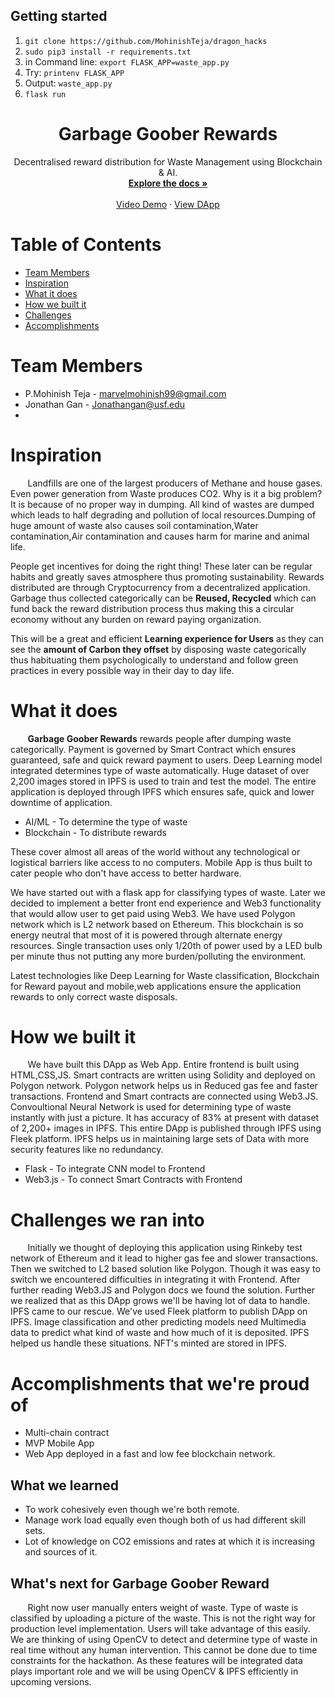 
## Getting started

1.  `git clone https://github.com/MohinishTeja/dragon_hacks`
2.  `sudo pip3 install -r requirements.txt`
3.  in Command line: `export FLASK_APP=waste_app.py`
4.  Try: `printenv FLASK_APP`
5.  Output: `waste_app.py`
6. `flask run`



<p align="center">


  <h1 align="center">Garbage Goober Rewards</h1>

  <p align="center">
    Decentralised reward distribution for Waste Management using Blockchain & AI.
    <br />
    <a href="https://github.com/MohinishTeja/dragon_hacks"><strong>Explore the docs »</strong></a>
    <br />
    <br />
    <a href="https://youtu.be/-6vDBPJc1Tk">Video Demo</a>
    ·
    <a href="garbagegoober.tech">View DApp</a>
  </p>
</p>

# Table of Contents
* [Team Members](#team-members)
* [Inspiration](#a)
* [What it does](#b)
* [How we built it](#c)
* [Challenges](#d)
* [Accomplishments](#e)
# <a name="team-members"></a>Team Members
* P.Mohinish Teja - <marvelmohinish99@gmail.com>
* Jonathan Gan - <Jonathangan@usf.edu>
* 


# <a name="a"></a>Inspiration
&nbsp; &nbsp; &nbsp; &nbsp;Landfills are one of the largest producers of Methane and 
house gases. Even power generation from Waste produces CO2. Why is it a big problem? It is because of no proper way in dumping. All kind of wastes are dumped which leads to half degrading and pollution of local resources.Dumping of huge amount of waste also causes soil contamination,Water contamination,Air contamination and causes harm for marine and animal life. 

People get incentives for doing the right thing! These later can be regular habits and greatly saves atmosphere thus promoting sustainability. Rewards distributed are through Cryptocurrency from a decentralized application. Garbage thus collected categorically can be **Reused, Recycled** which can fund back the reward distribution process thus making this a circular economy without any burden on reward paying organization.

This will be a great and efficient **Learning experience for Users** as they can see the **amount of Carbon they offset** by disposing waste categorically thus habituating them psychologically to understand and follow green practices in every possible way in their day to day life.

  
  
# <a name="b"></a> What it does
&nbsp; &nbsp; &nbsp; &nbsp;**Garbage Goober Rewards** rewards people after dumping waste categorically. Payment is governed by Smart Contract which ensures guaranteed, safe and quick reward payment to users. Deep Learning model integrated determines type of waste automatically. Huge dataset of over 2,200 images stored in IPFS is used to train and test the model. The entire application is deployed through IPFS which ensures safe, quick and lower downtime of application.
  - AI/ML      - To determine the type of waste
  - Blockchain - To distribute rewards

These cover almost all areas of the world without any technological or logistical barriers like access to no computers. Mobile App is thus built to cater people who don't have access to better hardware.

We have started out with a flask app for classifying types of waste. Later we decided to implement a better front end experience and Web3 functionality that would allow user to get paid using Web3. We have used Polygon network which is L2 network based on Ethereum. This blockchain is so energy neutral that most of it is powered through alternate energy resources. Single transaction uses only 1/20th of power used by a LED bulb per minute thus not putting any more burden/polluting the environment.

Latest technologies like Deep Learning for Waste classification, Blockchain for Reward payout and mobile,web applications ensure the application rewards to only correct waste disposals.
  

# <a name="c"></a> How we built it
&nbsp; &nbsp; &nbsp; &nbsp;We have built this DApp as Web App. Entire frontend is built using HTML,CSS,JS. Smart contracts are written using Solidity and deployed on Polygon network. Polygon network helps us in Reduced gas fee and faster transactions. Frontend and Smart contracts are connected using Web3.JS. Convoultional Neural Network is used for determining type of waste instantly with just a picture. It has accuracy of 83% at present with dataset of 2,200+ images in IPFS. This entire DApp is published through IPFS using Fleek platform. IPFS helps us in maintaining large sets of Data with more security features like no redundancy.
  - Flask   - To integrate CNN model to Frontend
  - Web3.js - To connect Smart Contracts with Frontend

# <a name="d"></a> Challenges we ran into
&nbsp; &nbsp; &nbsp; &nbsp;Initially we thought of deploying this application using Rinkeby test network of Ethereum and it lead to higher gas fee and slower transactions. Then we switched to L2 based solution like Polygon. Though it was easy to switch we encountered difficulties in integrating it with Frontend. After further reading Web3.JS  and Polygon docs we found the solution. Further we realized that as this DApp grows we'll be having lot of data to handle. IPFS came to our rescue. We've used Fleek platform to publish DApp on IPFS. Image classification and other predicting models need Multimedia data to predict what kind of waste and how much of it is deposited. IPFS helped us handle these situations. NFT's minted are stored in IPFS.

# <a name="e"></a> Accomplishments that we're proud of
- Multi-chain contract
- MVP Mobile App
- Web App deployed in a fast and low fee blockchain network.
  
## What we learned
- To work cohesively even though we're both remote.
- Manage work load equally even though both of us had different skill sets.
- Lot of knowledge on CO2 emissions and rates at which it is increasing and sources of it.
## What's next for Garbage Goober Reward
&nbsp; &nbsp; &nbsp; &nbsp;Right now user manually enters weight of waste. Type of waste is classified by uploading a picture of the waste. This is not the right way for production level implementation. Users will take advantage of this easily. We are thinking of using OpenCV to detect and determine type of waste in real time without any human intervention. This cannot be done due to time constraints for the hackathon. As these features will be integrated data plays important role and we will be using OpenCV & IPFS efficiently in upcoming versions.
  
